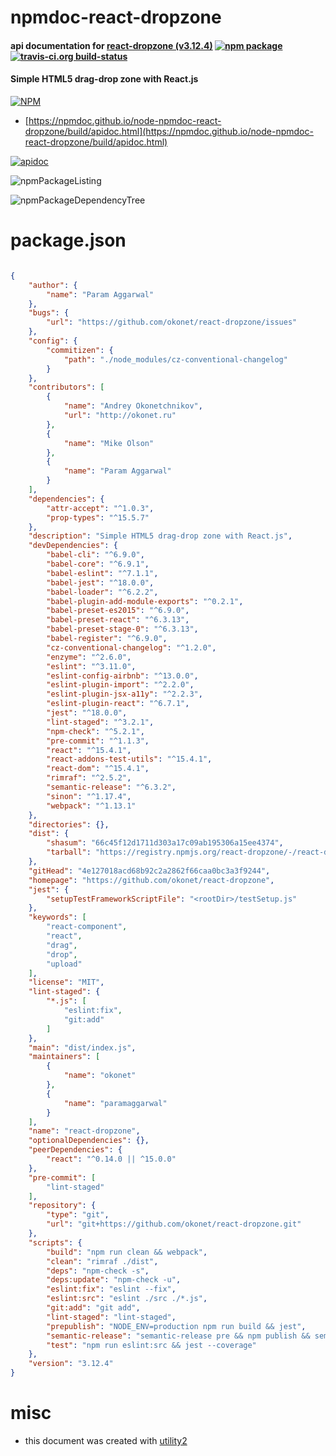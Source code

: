 # npmdoc-react-dropzone

#### api documentation for  [react-dropzone (v3.12.4)](https://github.com/okonet/react-dropzone)  [![npm package](https://img.shields.io/npm/v/npmdoc-react-dropzone.svg?style=flat-square)](https://www.npmjs.org/package/npmdoc-react-dropzone) [![travis-ci.org build-status](https://api.travis-ci.org/npmdoc/node-npmdoc-react-dropzone.svg)](https://travis-ci.org/npmdoc/node-npmdoc-react-dropzone)

#### Simple HTML5 drag-drop zone with React.js

[![NPM](https://nodei.co/npm/react-dropzone.png?downloads=true&downloadRank=true&stars=true)](https://www.npmjs.com/package/react-dropzone)

- [https://npmdoc.github.io/node-npmdoc-react-dropzone/build/apidoc.html](https://npmdoc.github.io/node-npmdoc-react-dropzone/build/apidoc.html)

[![apidoc](https://npmdoc.github.io/node-npmdoc-react-dropzone/build/screenCapture.buildCi.browser.%252Ftmp%252Fbuild%252Fapidoc.html.png)](https://npmdoc.github.io/node-npmdoc-react-dropzone/build/apidoc.html)

![npmPackageListing](https://npmdoc.github.io/node-npmdoc-react-dropzone/build/screenCapture.npmPackageListing.svg)

![npmPackageDependencyTree](https://npmdoc.github.io/node-npmdoc-react-dropzone/build/screenCapture.npmPackageDependencyTree.svg)



# package.json

```json

{
    "author": {
        "name": "Param Aggarwal"
    },
    "bugs": {
        "url": "https://github.com/okonet/react-dropzone/issues"
    },
    "config": {
        "commitizen": {
            "path": "./node_modules/cz-conventional-changelog"
        }
    },
    "contributors": [
        {
            "name": "Andrey Okonetchnikov",
            "url": "http://okonet.ru"
        },
        {
            "name": "Mike Olson"
        },
        {
            "name": "Param Aggarwal"
        }
    ],
    "dependencies": {
        "attr-accept": "^1.0.3",
        "prop-types": "^15.5.7"
    },
    "description": "Simple HTML5 drag-drop zone with React.js",
    "devDependencies": {
        "babel-cli": "^6.9.0",
        "babel-core": "^6.9.1",
        "babel-eslint": "^7.1.1",
        "babel-jest": "^18.0.0",
        "babel-loader": "^6.2.2",
        "babel-plugin-add-module-exports": "^0.2.1",
        "babel-preset-es2015": "^6.9.0",
        "babel-preset-react": "^6.3.13",
        "babel-preset-stage-0": "^6.3.13",
        "babel-register": "^6.9.0",
        "cz-conventional-changelog": "^1.2.0",
        "enzyme": "^2.6.0",
        "eslint": "^3.11.0",
        "eslint-config-airbnb": "^13.0.0",
        "eslint-plugin-import": "^2.2.0",
        "eslint-plugin-jsx-a11y": "^2.2.3",
        "eslint-plugin-react": "^6.7.1",
        "jest": "^18.0.0",
        "lint-staged": "^3.2.1",
        "npm-check": "^5.2.1",
        "pre-commit": "^1.1.3",
        "react": "^15.4.1",
        "react-addons-test-utils": "^15.4.1",
        "react-dom": "^15.4.1",
        "rimraf": "^2.5.2",
        "semantic-release": "^6.3.2",
        "sinon": "^1.17.4",
        "webpack": "^1.13.1"
    },
    "directories": {},
    "dist": {
        "shasum": "66c45f12d1711d303a17c09ab195306a15ee4374",
        "tarball": "https://registry.npmjs.org/react-dropzone/-/react-dropzone-3.12.4.tgz"
    },
    "gitHead": "4e127018acd68b92c2a2862f66caa0bc3a3f9244",
    "homepage": "https://github.com/okonet/react-dropzone",
    "jest": {
        "setupTestFrameworkScriptFile": "<rootDir>/testSetup.js"
    },
    "keywords": [
        "react-component",
        "react",
        "drag",
        "drop",
        "upload"
    ],
    "license": "MIT",
    "lint-staged": {
        "*.js": [
            "eslint:fix",
            "git:add"
        ]
    },
    "main": "dist/index.js",
    "maintainers": [
        {
            "name": "okonet"
        },
        {
            "name": "paramaggarwal"
        }
    ],
    "name": "react-dropzone",
    "optionalDependencies": {},
    "peerDependencies": {
        "react": "^0.14.0 || ^15.0.0"
    },
    "pre-commit": [
        "lint-staged"
    ],
    "repository": {
        "type": "git",
        "url": "git+https://github.com/okonet/react-dropzone.git"
    },
    "scripts": {
        "build": "npm run clean && webpack",
        "clean": "rimraf ./dist",
        "deps": "npm-check -s",
        "deps:update": "npm-check -u",
        "eslint:fix": "eslint --fix",
        "eslint:src": "eslint ./src ./*.js",
        "git:add": "git add",
        "lint-staged": "lint-staged",
        "prepublish": "NODE_ENV=production npm run build && jest",
        "semantic-release": "semantic-release pre && npm publish && semantic-release post",
        "test": "npm run eslint:src && jest --coverage"
    },
    "version": "3.12.4"
}
```



# misc
- this document was created with [utility2](https://github.com/kaizhu256/node-utility2)
